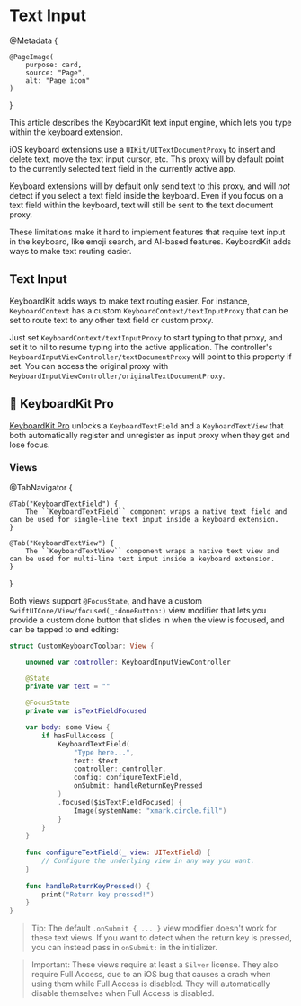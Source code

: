 # Text Input

@Metadata {

    @PageImage(
        purpose: card,
        source: "Page",
        alt: "Page icon"
    )
}

This article describes the KeyboardKit text input engine, which lets you type within the keyboard extension.

iOS keyboard extensions use a ``UIKit/UITextDocumentProxy`` to insert and delete text, move the text input cursor, etc. This proxy will by default point to the currently selected text field in the currently active app.

Keyboard extensions will by default only send text to this proxy, and will *not* detect if you select a text field inside the keyboard. Even if you focus on a text field within the keyboard, text will still be sent to the text document proxy.

These limitations make it hard to implement features that require text input in the keyboard, like emoji search, and AI-based features. KeyboardKit adds ways to make text routing easier.



## Text Input 

KeyboardKit adds ways to make text routing easier. For instance, ``KeyboardContext`` has a custom ``KeyboardContext/textInputProxy`` that can be set to route text to any other text field or custom proxy.

Just set ``KeyboardContext/textInputProxy`` to start typing to that proxy, and set it to nil to resume typing into the active application. The controller's ``KeyboardInputViewController/textDocumentProxy`` will point to this property if set. You can access the original proxy with ``KeyboardInputViewController/originalTextDocumentProxy``.



## 👑 KeyboardKit Pro

[KeyboardKit Pro][Pro] unlocks a ``KeyboardTextField`` and a ``KeyboardTextView`` that both automatically register and unregister as input proxy when they get and lose focus.


[Pro]: https://github.com/KeyboardKit/KeyboardKitPro


### Views

@TabNavigator {
    
    @Tab("KeyboardTextField") {
        The ``KeyboardTextField`` component wraps a native text field and can be used for single-line text input inside a keyboard extension.
    }
    
    @Tab("KeyboardTextView") {
        The ``KeyboardTextView`` component wraps a native text view and can be used for multi-line text input inside a keyboard extension.
    }
}

Both views support `@FocusState`, and have a custom ``SwiftUICore/View/focused(_:doneButton:)`` view modifier that lets you provide a custom done button that slides in when the view is focused, and can be tapped to end editing:

```swift
struct CustomKeyboardToolbar: View {

    unowned var controller: KeyboardInputViewController

    @State 
    private var text = ""

    @FocusState 
    private var isTextFieldFocused

    var body: some View {
        if hasFullAccess {
            KeyboardTextField(
                "Type here...", 
                text: $text, 
                controller: controller,
                config: configureTextField,
                onSubmit: handleReturnKeyPressed
            )
            .focused($isTextFieldFocused) {
                Image(systemName: "xmark.circle.fill")
            }
        }
    }
    
    func configureTextField(_ view: UITextField) {
        // Configure the underlying view in any way you want.
    }
    
    func handleReturnKeyPressed() {
        print("Return key pressed!")
    }
}
```

> Tip: The default `.onSubmit { ... }` view modifier doesn't work for these text views. If you want to detect when the return key is pressed, you can instead pass in `onSubmit:` in the initializer.

> Important: These views require at least a `Silver` license. They also require Full Access, due to an iOS bug that causes a crash when using them while Full Access is disabled. They will automatically disable themselves when Full Access is disabled.
